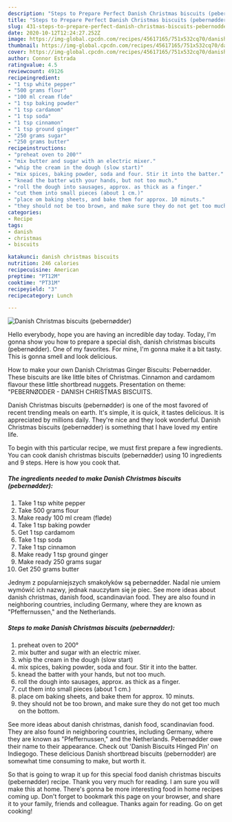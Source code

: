 ```yaml
---
description: "Steps to Prepare Perfect Danish Christmas biscuits (pebernødder)"
title: "Steps to Prepare Perfect Danish Christmas biscuits (pebernødder)"
slug: 431-steps-to-prepare-perfect-danish-christmas-biscuits-pebernodder
date: 2020-10-12T12:24:27.252Z
image: https://img-global.cpcdn.com/recipes/45617165/751x532cq70/danish-christmas-biscuits-pebernodder-recipe-main-photo.jpg
thumbnail: https://img-global.cpcdn.com/recipes/45617165/751x532cq70/danish-christmas-biscuits-pebernodder-recipe-main-photo.jpg
cover: https://img-global.cpcdn.com/recipes/45617165/751x532cq70/danish-christmas-biscuits-pebernodder-recipe-main-photo.jpg
author: Connor Estrada
ratingvalue: 4.5
reviewcount: 49126
recipeingredient:
- "1 tsp white pepper"
- "500 grams flour"
- "100 ml cream flde"
- "1 tsp baking powder"
- "1 tsp cardamom"
- "1 tsp soda"
- "1 tsp cinnamon"
- "1 tsp ground ginger"
- "250 grams sugar"
- "250 grams butter"
recipeinstructions:
- "preheat oven to 200°"
- "mix butter and sugar with an electric mixer."
- "whip the cream in the dough (slow start)"
- "mix spices, baking powder, soda and four. Stir it into the batter."
- "knead the batter with your hands, but not too much."
- "roll the dough into sausages, approx. as thick as a finger."
- "cut them into small pieces (about 1 cm.)"
- "place om baking sheets, and bake them for approx. 10 minuts."
- "they should not be too brown, and make sure they do not get too much on the bottom."
categories:
- Recipe
tags:
- danish
- christmas
- biscuits

katakunci: danish christmas biscuits 
nutrition: 246 calories
recipecuisine: American
preptime: "PT12M"
cooktime: "PT31M"
recipeyield: "3"
recipecategory: Lunch

---
```



![Danish Christmas biscuits (pebernødder)](https://img-global.cpcdn.com/recipes/45617165/751x532cq70/danish-christmas-biscuits-pebernodder-recipe-main-photo.jpg)

Hello everybody, hope you are having an incredible day today. Today, I'm gonna show you how to prepare a special dish, danish christmas biscuits (pebernødder). One of my favorites. For mine, I'm gonna make it a bit tasty. This is gonna smell and look delicious.

How to make your own Danish Christmas Ginger Biscuits: Pebernødder. These biscuits are like little bites of Christmas. Cinnamon and cardamom flavour these little shortbread nuggets. Presentation on theme: &#34;PEBERNØDDER - DANISH CHRISTMAS BISCUITS.

Danish Christmas biscuits (pebernødder) is one of the most favored of recent trending meals on earth. It's simple, it is quick, it tastes delicious. It is appreciated by millions daily. They're nice and they look wonderful. Danish Christmas biscuits (pebernødder) is something that I have loved my entire life.


To begin with this particular recipe, we must first prepare a few ingredients. You can cook danish christmas biscuits (pebernødder) using 10 ingredients and 9 steps. Here is how you cook that.

<!--inarticleads1-->

##### The ingredients needed to make Danish Christmas biscuits (pebernødder):

1. Take 1 tsp white pepper
1. Take 500 grams flour
1. Make ready 100 ml cream (fløde)
1. Take 1 tsp baking powder
1. Get 1 tsp cardamom
1. Take 1 tsp soda
1. Take 1 tsp cinnamon
1. Make ready 1 tsp ground ginger
1. Make ready 250 grams sugar
1. Get 250 grams butter


Jednym z popularniejszych smakołyków są pebernødder. Nadal nie umiem wymówić ich nazwy, jednak nauczyłam się je piec. See more ideas about danish christmas, danish food, scandinavian food. They are also found in neighboring countries, including Germany, where they are known as &#34;Pfeffernussen,&#34; and the Netherlands. 

<!--inarticleads2-->

##### Steps to make Danish Christmas biscuits (pebernødder):

1. preheat oven to 200°
1. mix butter and sugar with an electric mixer.
1. whip the cream in the dough (slow start)
1. mix spices, baking powder, soda and four. Stir it into the batter.
1. knead the batter with your hands, but not too much.
1. roll the dough into sausages, approx. as thick as a finger.
1. cut them into small pieces (about 1 cm.)
1. place om baking sheets, and bake them for approx. 10 minuts.
1. they should not be too brown, and make sure they do not get too much on the bottom.


See more ideas about danish christmas, danish food, scandinavian food. They are also found in neighboring countries, including Germany, where they are known as &#34;Pfeffernussen,&#34; and the Netherlands. Pebernødder owe their name to their appearance. Check out &#39;Danish Biscuits Hinged Pin&#39; on Indiegogo. These delicious Danish shortbread biscuits (pebernodder) are somewhat time consuming to make, but worth it. 

So that is going to wrap it up for this special food danish christmas biscuits (pebernødder) recipe. Thank you very much for reading. I am sure you will make this at home. There's gonna be more interesting food in home recipes coming up. Don't forget to bookmark this page on your browser, and share it to your family, friends and colleague. Thanks again for reading. Go on get cooking!
